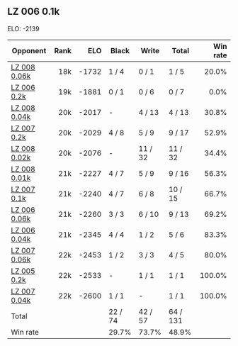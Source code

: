 ## LZ 006 0.1k ##

ELO: -2139

Opponent | Rank | ELO | Black | Write | Total | Win rate
---------|-----:|----:|-------|-------|-------|-------:
[LZ 008 0.06k](LZ%20008%200.06k.md) | 18k | -1732 | 1 / 4 | 0 / 1 | 1 / 5 | 20.0%
[LZ 006 0.2k](LZ%20006%200.2k.md) | 19k | -1881 | 0 / 1 | 0 / 6 | 0 / 7 | 0.0%
[LZ 008 0.04k](LZ%20008%200.04k.md) | 20k | -2017 | - | 4 / 13 | 4 / 13 | 30.8%
[LZ 007 0.2k](LZ%20007%200.2k.md) | 20k | -2029 | 4 / 8 | 5 / 9 | 9 / 17 | 52.9%
[LZ 008 0.02k](LZ%20008%200.02k.md) | 20k | -2076 | - | 11 / 32 | 11 / 32 | 34.4%
[LZ 008 0.01k](LZ%20008%200.01k.md) | 21k | -2227 | 4 / 7 | 5 / 9 | 9 / 16 | 56.3%
[LZ 007 0.1k](LZ%20007%200.1k.md) | 21k | -2240 | 4 / 7 | 6 / 8 | 10 / 15 | 66.7%
[LZ 006 0.06k](LZ%20006%200.06k.md) | 21k | -2260 | 3 / 3 | 6 / 10 | 9 / 13 | 69.2%
[LZ 006 0.04k](LZ%20006%200.04k.md) | 21k | -2345 | 4 / 4 | 1 / 2 | 5 / 6 | 83.3%
[LZ 007 0.06k](LZ%20007%200.06k.md) | 22k | -2453 | 1 / 2 | 3 / 3 | 4 / 5 | 80.0%
[LZ 005 0.2k](LZ%20005%200.2k.md) | 22k | -2533 | - | 1 / 1 | 1 / 1 | 100.0%
[LZ 007 0.04k](LZ%20007%200.04k.md) | 22k | -2600 | 1 / 1 | - | 1 / 1 | 100.0%
Total | | | 22 / 74 | 42 / 57 | 64 / 131 | 
Win rate| | | 29.7% | 73.7% | 48.9% | 
